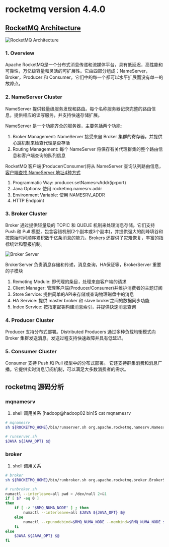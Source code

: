 # rocketmq version 4.4.0

## [RocketMQ Architecture](http://rocketmq.apache.org/docs/rmq-arc/)
![RocketMQ Architecture](http://rocketmq.apache.org/assets/images/rmq-basic-arc.png)
### 1. Overview
Apache RocketMQ是一个分布式消息传递和流媒体平台，具有低延迟，高性能和可靠性，万亿级容量和灵活的可扩展性。它由四部分组成：NameServer，Broker，Producer 和 Consumer。它们中的每一个都可以水平扩展而没有单一的故障点。

### 2. NameServer Cluster
NameServer 提供轻量级服务发现和路由。每个名称服务器记录完整的路由信息，提供相应的读写服务，并支持快速存储扩展。

NameServer 是一个功能齐全的服务器，主要包括两个功能:
1. Broker Management: NameServer 接受来自 Broker 集群的寄存器，并提供心跳机制来检查代理是否存活
2. Routing Management: 每个 NameServer 将保存有关代理群集的整个路由信息和客户端查询的队列信息

RocketMQ 客户端(Producer/Consumer)将从 NameServer 查询队列路由信息，[客户端查找 NameServer 地址4种方式](http://rocketmq.apache.org/rocketmq/four-methods-to-feed-name-server-address-list/)
1. Programmatic Way: producer.setNamesrvAddr(ip:port)
2. Java Options: 使用 rocketmq.namesrv.addr
3. Environment Variable: 使用 NAMESRV_ADDR
4. HTTP Endpoint

### 3. Broker Cluster
Broker 通过提供轻量级的 TOPIC 和 QUEUE 机制来处理消息存储。它们支持 Push 和 Pull 模型，包含容错机制(2个副本或3个副本)，并提供强大的削峰填谷和按原始时间顺序累积数千亿条消息的能力。Brokers 还提供了灾难恢复，丰富的指标统计和警报机制。

![Broker Server](http://rocketmq.apache.org/assets/images/rmq-basic-component.png)

BrokerServer 负责消息存储和传递，消息查询，HA保证等，BrokerServer 重要的子模块
1. Remoting Module: 即代理的条目，处理来自客户端的请求
2. Client Manager: 管理客户端(Producer/Consumer)并维护消费者的主题订阅
3. Store Service: 提供简单的API来存储或查询物理磁盘中的消息
4. HA Service: 提供 master broker 和 slave broker之间的数据同步功能
5. Index Service: 按指定密钥构建消息索引，并提供快速消息查询

### 4. Producer Cluster
Producer 支持分布式部署。Distributed Producers 通过多种负载均衡模式向 Broker 集群发送消息。发送过程支持快速故障并具有低延迟。

### 5. Consumer Cluster
Consumer 支持 Push 和 Pull 模型中的分布式部署。 它还支持群集消费和消息广播。它提供实时消息订阅机制，可以满足大多数消费者的需求。


## rocketmq 源码分析
### mqnamesrv
1. shell 调用关系
[hadoop@hadoop02 bin]$ cat mqnamesrv
```bash
# mqnamesrv
sh ${ROCKETMQ_HOME}/bin/runserver.sh org.apache.rocketmq.namesrv.NamesrvStartup $@

# runserver.sh
$JAVA ${JAVA_OPT} $@
```

### broker
1. shell 调用关系
```bash
# broker
sh ${ROCKETMQ_HOME}/bin/runbroker.sh org.apache.rocketmq.broker.BrokerStartup $@

# runbroker.sh
numactl --interleave=all pwd > /dev/null 2>&1
if [ $? -eq 0 ]
then
	if [ -z "$RMQ_NUMA_NODE" ] ; then
		numactl --interleave=all $JAVA ${JAVA_OPT} $@
	else
		numactl --cpunodebind=$RMQ_NUMA_NODE --membind=$RMQ_NUMA_NODE $JAVA ${JAVA_OPT} $@
	fi
else
	$JAVA ${JAVA_OPT} $@
fi
```










